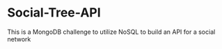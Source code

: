 # Social-Tree-API
This is a MongoDB challenge to utilize NoSQL to build an API for a social network
